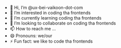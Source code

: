 - 👋 Hi, I’m @ux-bei-vaikoon-dot-com
- 👀 I’m interested in coding tha frontends
- 🌱 I’m currently learning coding tha frontends
- 💞️ I’m looking to collaborate on coding tha frontends
- 📫 How to reach me ...
- 😄 Pronouns: we/our
- ⚡ Fun fact: we like to code tha frontends

<!---
ux-bei-vaikoon-dot-com/ux-bei-vaikoon-dot-com is a ✨ special ✨ repository because its `README.md` (this file) appears on your GitHub profile.
You can click the Preview link to take a look at your changes.
--->
